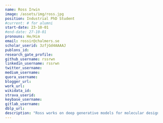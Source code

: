 ```yaml
---
name: Ross Irwin
image: /assets/img/ross.jpg
position: Industrial PhD Student
#current: # for alumni
start-date: 23-10-01
#end-date: 27-10-01
pronouns: He/Him
email: rossir@chalmers.se
scholar_userid: 3zfjGd4AAAAJ
publons_id:
research_gate_profile:
github_username: rssrwn
linkedin_username: rssrwn
twitter_username:
medium_username:
quora_username:
blogger_url:
work_url:
wikidata_id:
strava_userid:
keybase_username:
gitlab_username:
dblp_url:
description: "Ross works on deep generative models for molecular design (Industry advisors: Alessandro Tibo and Jon-Paul Janet). Before starting as a PhD student, Ross was part of the Graduate Programme at AstraZeneca. Before that he graduated with 1st class honors with a MEng degree in Computing (AI and Machine Learning) from Imperial College London."
---
```



